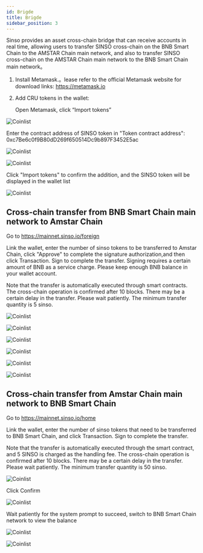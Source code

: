```yaml
---
id: Brigde
title: Brigde
sidebar_position: 3
---
```


Sinso provides an asset cross-chain bridge that can receive accounts in real time, allowing users to transfer SINSO cross-chain on the BNB Smart Chain to the AMSTAR Chain main network, and also to transfer SINSO cross-chain on the AMSTAR Chain main network to the BNB Smart Chain main network。

1. Install Metamask.。lease refer to the official Metamask website for download links: https://metamask.io
2. Add CRU tokens in the wallet:

   Open Metamask, click “Import tokens”

![Coinlist ](../img/brigde/br1.jpg)

Enter the contract address of SINSO token in "Token contract address": 0xc7Be6c0f9B80dD269f650514Dc9b897F3452E5ac

![Coinlist ](../img/brigde/br2.jpg)

![Coinlist ](../img/brigde/br3.jpg)

Click "Import tokens" to confirm the addition, and the SINSO token will be displayed in the wallet list

![Coinlist ](../img/brigde/br4.jpg)

## Cross-chain transfer from BNB Smart Chain main network to Amstar Chain

Go to https://mainnet.sinso.io/foreign

Link the wallet, enter the number of sinso tokens to be transferred to Amstar Chain, click "Approve" to complete the signature authorization,and then click Transaction. Sign to complete the transfer. Signing requires a certain amount of BNB as a service charge. Please keep enough BNB balance in your wallet account.

Note that the transfer is automatically executed through smart contracts. The cross-chain operation is confirmed after 10 blocks. There may be a certain delay in the transfer. Please wait patiently. The minimum transfer quantity is 5 sinso.

![Coinlist ](../img/brigde/br5.jpg)

![Coinlist ](../img/brigde/br6.jpg)

![Coinlist ](../img/brigde/br7.jpg)

![Coinlist ](../img/brigde/br8.jpg)

![Coinlist ](../img/brigde/br9.jpg)

![Coinlist ](../img/brigde/br10.jpg)

## Cross-chain transfer from Amstar Chain main network to BNB Smart Chain

Go to https://mainnet.sinso.io/home

Link the wallet, enter the number of sinso tokens that need to be transferred to BNB Smart Chain, and click Transaction. Sign to complete the transfer.

Note that the transfer is automatically executed through the smart contract, and 5 SINSO is charged as the handling fee. The cross-chain operation is confirmed after 10 blocks. There may be a certain delay in the transfer. Please wait patiently. The minimum transfer quantity is 50 sinso.

![Coinlist ](../img/brigde/br11.jpg)

Click Confirm

![Coinlist ](../img/brigde/br12.jpg)

Wait patiently for the system prompt to succeed, switch to BNB Smart Chain network to view the balance

![Coinlist ](../img/brigde/br13.jpg)

![Coinlist ](../img/brigde/br14.jpg)
